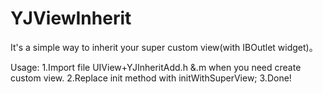 # YJViewInherit
It's a simple way to inherit your super custom view(with IBOutlet widget)。

Usage:
1.Import file UIView+YJInheritAdd.h &.m when you need create custom view.
2.Replace init method with initWithSuperView;
3.Done!

